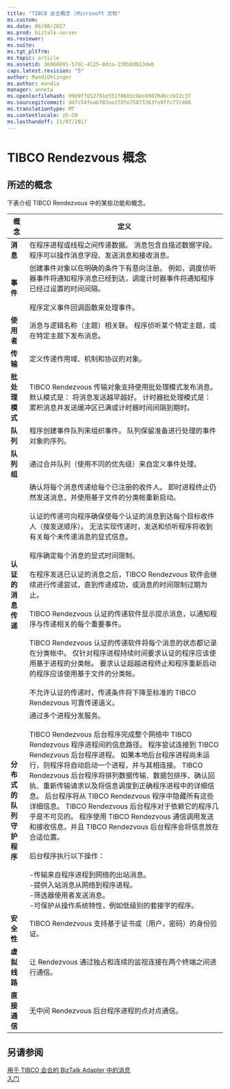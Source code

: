 ```yaml
---
title: "TIBCO 会合概念 |Microsoft 文档"
ms.custom: 
ms.date: 06/08/2017
ms.prod: biztalk-server
ms.reviewer: 
ms.suite: 
ms.tgt_pltfrm: 
ms.topic: article
ms.assetid: 36060091-57dc-4125-8dca-23058d813deb
caps.latest.revision: "5"
author: MandiOhlinger
ms.author: mandia
manager: anneta
ms.openlocfilehash: 9969ff652791e551f8603c0ec890704bccb12c37
ms.sourcegitcommit: dd7c54feab783ae2f8fe75873363fe9ffc77cd66
ms.translationtype: MT
ms.contentlocale: zh-CN
ms.lasthandoff: 11/07/2017
---
```

# <a name="tibco-rendezvous-concepts"></a>TIBCO Rendezvous 概念

## <a name="concepts-explained"></a>所述的概念
下表介绍 TIBCO Rendezvous 中的某些功能和概念。  
  
|概念|定义|  
|-------------|----------------|  
|**消息**|在程序进程或线程之间传递数据。 消息包含自描述数据字段。 程序可以操作消息字段、发送消息和接收消息。|  
|**事件**|创建事件对象以在明确的条件下有意向注册。 例如，调度侦听器事件将通知程序消息已经到达，调度计时器事件将通知程序已经过设置的时间间隔。<br /><br /> 程序定义事件回调函数来处理事件。|  
|**使用者**|消息与逻辑名称（主题）相关联。 程序侦听某个特定主题，或在特定主题下发布消息。|  
|**传输**|定义传递作用域、机制和协议的对象。|  
|**批处理模式**|TIBCO Rendezvous 传输对象支持使用批处理模式发布消息。 <br />默认模式是： 将消息发送越早越好。 计时器批处理模式是： 累积消息并发送缓冲区已满或计时器时间间隔到期时。|  
|**队列**|程序创建事件队列来组织事件。 队列保留准备进行处理的事件对象的序列。|  
|**队列组**|通过合并队列（使用不同的优先级）来自定义事件处理。|  
|**认证的消息传递**|确认将每个消息传递给每个已注册的收件人。 即时进程终止仍然发送消息，并使用基于文件的分类帐重新启动。<br /><br /> 认证的传递可向程序确保使每个认证的消息到达每个目标收件人（按发送顺序）。 无法实现传递时，发送和侦听程序将收到有关每个未传递消息的显式信息。<br /><br /> 程序确定每个消息的显式时间限制。<br /><br /> 在程序发送已认证的消息之后，TIBCO Rendezvous 软件会继续进行传递尝试，直到传递成功，或消息的时间限制过期为止。<br /><br /> TIBCO Rendezvous 认证的传递软件显示提示消息，以通知程序与传递相关的每个重要事件。<br /><br /> TIBCO Rendezvous 认证的传递软件将每个消息的状态都记录在分类帐中。 仅针对程序进程持续时间要求认证的程序应该使用基于进程的分类帐。 要求认证超越进程终止和程序重新启动的程序应该使用基于文件的分类帐。<br /><br /> 不允许认证的传递时，传递条件将下降至标准的 TIBCO Rendezvous 可靠传递语义。|  
|**分布式的队列守护程序**|通过多个进程分发服务。<br /><br /> TIBCO Rendezvous 后台程序完成整个网络中 TIBCO Rendezvous 程序进程间的信息路径。 程序尝试连接到 TIBCO Rendezvous 后台程序进程。 如果本地后台程序进程尚未运行，则程序将自动启动一个进程，并与其相连接。 TIBCO Rendezvous 后台程序将排列数据传输、数据包排序、确认回执、重新传输请求以及将信息调度到正确程序进程中的详细信息。 后台程序将从 TIBCO Rendezvous 程序中隐藏所有这些详细信息。 TIBCO Rendezvous 后台程序对于依赖它的程序几乎是不可见的。 程序使用 TIBCO Rendezvous 通信调用发送和接收信息，并且 TIBCO Rendezvous 后台程序会将信息放在合适位置。<br /><br /> 后台程序执行以下操作：<br /><br /> -传输来自程序进程到网络的出站消息。<br />-提供入站消息从网络到程序进程。<br />-筛选器使用者发送消息。<br />-可保护从操作系统特性，例如低级别的套接字的程序。|  
|**安全性**|TIBCO Rendezvous 支持基于证书或（用户，密码）的身份验证。|  
|**虚拟线路**|让 Rendezvous 通过独占和连续的监视连接在两个终端之间进行通信。|  
|**直接通信**|无中间 Rendezvous 后台程序进程的点对点通信。|  
  
## <a name="see-also"></a>另请参阅  
 [用于 TIBCO 会合的 BizTalk Adapter 中的消息](../core/messages-in-biztalk-adapter-for-tibco-rendezvous.md)   
 [入门](../core/getting-started-with-biztalk-adapter-for-tibco-rendezvous.md)